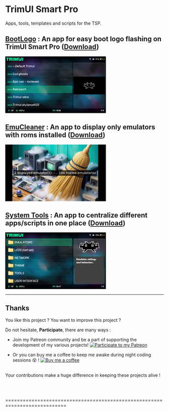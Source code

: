 # TrimUI Smart Pro
 Apps, tools, templates and scripts for the TSP.


## [BootLogo](https://github.com/schmurtzm/TrimUI-Smart-Pro/tree/main/Bootlogo) : An app for easy boot logo flashing on TrimUI Smart Pro ([Download](https://download-directory.github.io/?url=https%3A%2F%2Fgithub.com%2Fschmurtzm%2FTrimUI-Smart-Pro%2Ftree%2Fmain%2FBootlogo))
<a href="./_assets/BootLogo.png">
    <img src="./_assets/BootLogo.png" alt="BootLogo" width="320">
</a>

## [EmuCleaner](https://github.com/schmurtzm/TrimUI-Smart-Pro/tree/main/EmuCleaner) : An app to display only emulators with roms installed ([Download](https://download-directory.github.io/?url=https%3A%2F%2Fgithub.com%2Fschmurtzm%2FTrimUI-Smart-Pro%2Ftree%2Fmain%2FEmuCleaner))
<a href="./_assets/EmuCleaner.png">
    <img src="./_assets/EmuCleaner.png" alt="EmuCleaner" width="320">
</a>

## [System Tools](https://github.com/schmurtzm/TrimUI-Smart-Pro/tree/main/SystemTools) : An app to centralize different apps/scripts in one place ([Download](https://download-directory.github.io/?url=https%3A%2F%2Fgithub.com%2Fschmurtzm%2FTrimUI-Smart-Pro%2Ftree%2Fmain%2FSystemTools))
<a href="./_assets/System Tools.png">
    <img src="./_assets/System Tools.png" alt="System Tools" width="320">
</a>

 

------------------------------------------------


 ## Thanks
You like this project ? You want to improve this project ? 

Do not hesitate, **Participate**, there are many ways :
- Join my Patreon community and be a part of supporting the development of my various projects!  [![Participate to my Patreon][Patreon-shield]][patreon]
  
- Or you can buy me a coffee to keep me awake during night coding sessions :dizzy_face: !
   <a href="https://www.buymeacoffee.com/schmurtz"><img src="https://www.buymeacoffee.com/assets/img/guidelines/download-assets-sm-2.svg" alt="Buy me a coffee" width="100"/></a>
<br/><br/>

Your contributions make a huge difference in keeping these projects alive !


<br/><br/>

[buymeacoffee-shield]: https://www.buymeacoffee.com/assets/img/guidelines/download-assets-sm-2.svg
[buymeacoffee]: https://www.buymeacoffee.com/schmurtz
[Patreon-shield]:https://img.shields.io/badge/Patreon-F96854?style=for-the-badge&logo=patreon&logoColor=white
[patreon]: https://www.patreon.com/schmurtz

 ===========================================================================
 